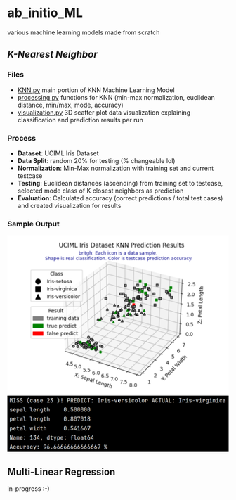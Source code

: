 # ab_initio_ML
various machine learning models made from scratch

## *K-Nearest Neighbor*
### Files
+ [KNN.py](https://github.com/britgh/ab_initio_ML/blob/main/K-Nearest_Neighbors/KNN.py)
   main portion of KNN Machine Learning Model
+ [processing.py](https://github.com/britgh/ab_initio_ML/blob/main/K-Nearest_Neighbors/processing.py)
   functions for KNN (min-max normalization, euclidean distance, min/max, mode, accuracy)
+ [visualization.py](https://github.com/britgh/ab_initio_ML/blob/main/K-Nearest_Neighbors/visualization.py)
   3D scatter plot data visualization explaining classification and prediction results per run

### Process
+ **Dataset**: UCIML Iris Dataset
+ **Data Split**: random 20% for testing (% changeable lol)
+ **Normalization**: Min-Max normalization with training set and current testcase
+  **Testing**: Euclidean distances (ascending) from training set to testcase, selected mode class of K closest neighbors as prediction
+  **Evaluation**: Calculated accuracy (correct predictions / total test cases) and created visualization for results

### Sample Output
![image](https://github.com/britgh/ab_initio_ML/blob/main/K-Nearest_Neighbors/sample_visual.png)
![image](https://github.com/britgh/ab_initio_ML/blob/main/K-Nearest_Neighbors/sample_output.png)

## Multi-Linear Regression
in-progress :-)
